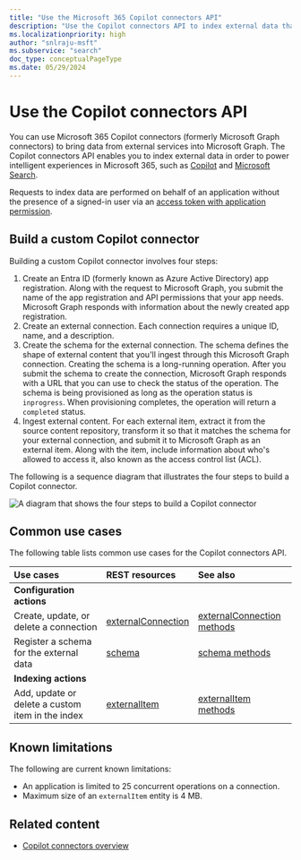 ```yaml
---
title: "Use the Microsoft 365 Copilot connectors API"
description: "Use the Copilot connectors API to index external data that powers intelligent experiences in Microsoft 365."
ms.localizationpriority: high
author: "snlraju-msft"
ms.subservice: "search"
doc_type: conceptualPageType
ms.date: 05/29/2024
---
```


# Use the Copilot connectors API

You can use Microsoft 365 Copilot connectors (formerly Microsoft Graph connectors) to bring data from external services into Microsoft Graph. The Copilot connectors API enables you to index external data in order to power intelligent experiences in Microsoft 365, such as [Copilot](/microsoft-365-copilot/microsoft-365-copilot-overview) and [Microsoft Search](/microsoftsearch/overview-microsoft-search).

Requests to index data are performed on behalf of an application without the presence of a signed-in user via an [access token with application permission](/graph/auth-v2-service).

## Build a custom Copilot connector

Building a custom Copilot connector involves four steps:

1. Create an Entra ID (formerly known as Azure Active Directory) app registration. Along with the request to Microsoft Graph, you submit the name of the app registration and API permissions that your app needs. Microsoft Graph responds with information about the newly created app registration.
2. Create an external connection. Each connection requires a unique ID, name, and a description.
3. Create the schema for the external connection. The schema defines the shape of external content that you'll ingest through this Microsoft Graph connection. Creating the schema is a long-running operation. After you submit the schema to create the connection, Microsoft Graph responds with a URL that you can use to check the status of the operation. The schema is being provisioned as long as the operation status is `inprogress`. When provisioning completes, the operation will return a `completed` status.
4. Ingest external content. For each external item, extract it from the source content repository, transform it so that it matches the schema for your external connection, and submit it to Microsoft Graph as an external item. Along with the item, include information about who's allowed to access it, also known as the access control list (ACL).

The following is a sequence diagram that illustrates the four steps to build a Copilot connector.

![A diagram that shows the four steps to build a Copilot connector](../images/graph-connectors-sequence-diagram.png)

## Common use cases

The following table lists common use cases for the Copilot connectors API.

| Use cases                                        | REST resources                              | See also |
|:-------------------------------------------------|:--------------------------------------------|:--|
| **Configuration actions**                        |                                             |   |
| Create, update, or delete a connection           | [externalConnection](externalconnectors-externalconnection.md) | [externalConnection methods](externalconnectors-externalconnection.md#methods) |
| Register a schema for the external data          | [schema](externalconnectors-schema.md)                         | [schema methods](externalconnectors-schema.md#methods) |
| **Indexing actions**                             |                                             |   |
| Add, update or delete a custom item in the index | [externalItem](externalconnectors-externalitem.md)             | [externalItem methods](externalconnectors-externalitem.md#methods) |

## Known limitations

The following are current known limitations:

- An application is limited to 25 concurrent operations on a connection.
- Maximum size of an `externalItem` entity is 4 MB.

## Related content

- [Copilot connectors overview](/graph/connecting-external-content-connectors-overview)